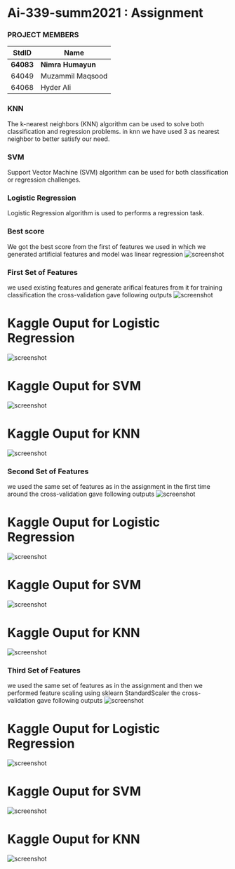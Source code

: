 # Ai-339-summ2021 : Assignment #
### PROJECT MEMBERS ###
StdID | Name
------------ | -------------
**64083** | **Nimra Humayun** 
64049 | Muzammil Maqsood
64068 | Hyder Ali

### KNN ###
The k-nearest neighbors (KNN) algorithm can be used to solve both classification and regression problems. in knn we have used 3 as nearest neighbor to better satisfy our need.

### SVM ###
Support Vector Machine (SVM) algorithm can be used for both classification or regression challenges.

### Logistic Regression ###
Logistic Regression algorithm is used to performs a regression task.

### Best score ###

We got the best score from the first of features we used in which we generated artificial features and model was linear regression
![screenshot](https://github.com/nimrahumayun/Ai-339-summ2021/blob/main/l1.PNG)

### First Set of Features ###

we used existing features and generate arifical features from it for training classification the cross-validation gave following outputs
![screenshot](https://github.com/nimrahumayun/Ai-339-summ2021/blob/main/f1.png)
# Kaggle Ouput for Logistic Regression #
![screenshot](https://github.com/nimrahumayun/Ai-339-summ2021/blob/main/l1.PNG)
# Kaggle Ouput for SVM #
![screenshot](https://github.com/nimrahumayun/Ai-339-summ2021/blob/main/s1.PNG)
# Kaggle Ouput for KNN #
![screenshot](https://github.com/nimrahumayun/Ai-339-summ2021/blob/main/1.PNG)

### Second Set of Features ###
we used the same set of features as in the assignment in the first time around the cross-validation gave following outputs
![screenshot](https://github.com/nimrahumayun/Ai-339-summ2021/blob/main/f2.png)
# Kaggle Ouput for Logistic Regression #
![screenshot](https://github.com/nimrahumayun/Ai-339-summ2021/blob/main/l2.PNG)
# Kaggle Ouput for SVM #
![screenshot](https://github.com/nimrahumayun/Ai-339-summ2021/blob/main/s2.PNG)
# Kaggle Ouput for KNN #
![screenshot](https://github.com/nimrahumayun/Ai-339-summ2021/blob/main/2.PNG)

### Third Set of Features ###
we used the same set of features as in the assignment and then we performed feature scaling using sklearn StandardScaler the cross-validation gave following outputs
![screenshot](https://github.com/nimrahumayun/Ai-339-summ2021/blob/main/f3.png)
# Kaggle Ouput for Logistic Regression #
![screenshot](https://github.com/nimrahumayun/Ai-339-summ2021/blob/main/l3.PNG)
# Kaggle Ouput for SVM #
![screenshot](https://github.com/nimrahumayun/Ai-339-summ2021/blob/main/s3.PNG)
# Kaggle Ouput for KNN #
![screenshot](https://github.com/nimrahumayun/Ai-339-summ2021/blob/main/3.PNG)
